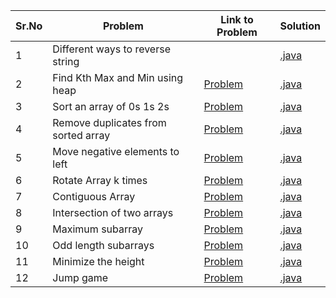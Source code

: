 |Sr.No|             Problem               |    Link to Problem                                                                                        |                                      Solution                                                          | 
|-----|-----------------------------------|-----------------------------------------------------------------------------------------------------------|--------------------------------------------------------------------------------------------------------|
|  1  |Different ways to reverse string   |                                                                                                           |[.java](https://github.com/asbaravkar/Problems/blob/master/ReverseString.java)                          |
|  2  |Find Kth Max and Min using heap    |[Problem](https://leetcode.com/problems/kth-largest-element-in-an-array)                                   |[.java](https://github.com/asbaravkar/Problems/blob/master/Problems/FindKthMaxMin.java)                 |
|  3  |Sort an array of 0s 1s 2s          |[Problem](https://leetcode.com/problems/sort-colors)                                                       |[.java](https://github.com/asbaravkar/Problems/blob/master/Problems/Sort012.java)                       |
|  4  |Remove duplicates from sorted array|[Problem](https://leetcode.com/problems/remove-duplicates-from-sorted-array)                               |[.java](https://github.com/asbaravkar/Problems/blob/master/Problems/RemoveDuplicateFromSortedArray.java)|
|  5  |Move negative elements to left     |[Problem](https://www.geeksforgeeks.org/move-negative-numbers-beginning-positive-end-constant-extra-space/)|[.java](https://github.com/asbaravkar/Problems/blob/master/Problems/MoveNegativeElements.java)          |
|  6  |Rotate Array k times               |[Problem](https://leetcode.com/problems/rotate-array/)                                                     |[.java](https://github.com/asbaravkar/Problems/blob/master/Problems/RotateArray.java)                   |
|  7  |Contiguous Array                   |[Problem](https://leetcode.com/problems/contiguous-array/)                                                 |[.java](https://github.com/asbaravkar/Problems/blob/master/Problems/ContiguousArray.java)               |
|  8  |Intersection of two arrays         |[Problem](https://leetcode.com/problems/intersection-of-two-arrays/)                                       |[.java](https://github.com/asbaravkar/Problems/blob/master/Problems/IntersectionOfTwoArrays.java)       |
|  9  |Maximum subarray                   |[Problem](https://leetcode.com/problems/maximum-subarray/)                                                 |[.java](https://github.com/asbaravkar/Problems/blob/master/Problems/LongestSubarraySum.java)            |
|  10 |Odd length subarrays               |[Problem](https://leetcode.com/problems/sum-of-all-odd-length-subarrays/)                                  |[.java](https://github.com/asbaravkar/Problems/blob/master/Problems/OddLengthSubarrays.java)            |
|  11 |Minimize the height                |[Problem](https://practice.geeksforgeeks.org/problems/minimize-the-heights3351/1#)                         |[.java](https://github.com/asbaravkar/Problems/blob/master/Problems/GetMinDiff.java)                    |
|  12 |Jump game                          |[Problem](https://leetcode.com/problems/jump-game/)                                                        |[.java](https://github.com/asbaravkar/Problems/blob/master/Problems/JumpGame.java)                      |
